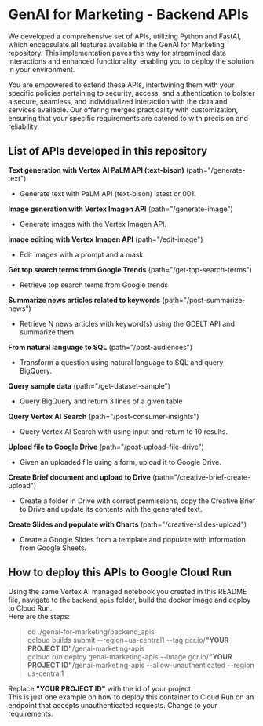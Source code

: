 # GenAI for Marketing - Backend APIs

We developed a comprehensive set of APIs, utilizing Python and FastAI, which encapsulate all features available in the GenAI for Marketing repository. This implementation paves the way for streamlined data interactions and enhanced functionality, enabling you to deploy the solution in your environment.

You are empowered to extend these APIs, intertwining them with your specific policies pertaining to security, access, and authentication to bolster a secure, seamless, and individualized interaction with the data and services available. Our offering merges practicality with customization, ensuring that your specific requirements are catered to with precision and reliability.

## List of APIs developed in this repository

**Text generation with Vertex AI PaLM API (text-bison)** (path="/generate-text")
 - Generate text with PaLM API (text-bison) latest or 001.

**Image generation with Vertex Imagen API** (path="/generate-image")
 - Generate images with the Vertex Imagen API.

**Image editing with Vertex Imagen API** (path="/edit-image")
 - Edit images with a prompt and a mask.

**Get top search terms from Google Trends** (path="/get-top-search-terms")
 - Retrieve top search terms from Google trends

**Summarize news articles related to keywords** (path="/post-summarize-news")
 - Retrieve N news articles with keyword(s) using the GDELT API and summarize them.

**From natural language to SQL** (path="/post-audiences")
 - Transform a question using natural language to SQL and query BigQuery.

**Query sample data** (path="/get-dataset-sample")
 - Query BigQuery and return 3 lines of a given table

**Query Vertex AI Search** (path="/post-consumer-insights")
 - Query Vertex AI Search with using input and return to 10 results.

**Upload file to Google Drive** (path="/post-upload-file-drive")
 - Given an uploaded file using a form, upload it to Google Drive.

**Create Brief document and upload to Drive** (path="/creative-brief-create-upload")
 - Create a folder in Drive with correct permissions, copy the Creative Brief to Drive and update its contents with the generated text.

**Create Slides and populate with Charts** (path="/creative-slides-upload")
 - Create a Google Slides from a template and populate with information from Google Sheets.


## How to deploy this APIs to Google Cloud Run

Using the same Vertex AI managed notebook you created in this README file, navigate to the `backend_apis` folder, build the docker image and deploy to Cloud Run.  
Here are the steps:

> cd ./genai-for-marketing/backend_apis  
> gcloud builds submit --region=us-central1 --tag gcr.io/**"YOUR PROJECT ID"**/genai-marketing-apis  
> gcloud run deploy genai-marketing-apis --image gcr.io/**"YOUR PROJECT ID"**/genai-marketing-apis --allow-unauthenticated --region us-central1  

Replace **"YOUR PROJECT ID"** with the id of your project.   
This is just one example on how to deploy this container to Cloud Run on an endpoint that accepts unauthenticated requests. Change to your requirements.  